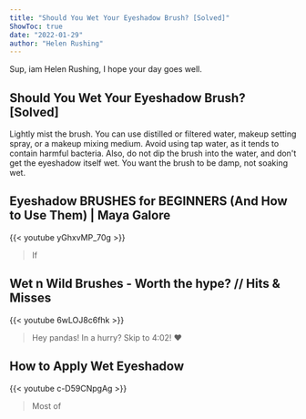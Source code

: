 ```yaml
---
title: "Should You Wet Your Eyeshadow Brush? [Solved]"
ShowToc: true 
date: "2022-01-29"
author: "Helen Rushing" 
---
```


Sup, iam Helen Rushing, I hope your day goes well.
## Should You Wet Your Eyeshadow Brush? [Solved]
 Lightly mist the brush. You can use distilled or filtered water, makeup setting spray, or a makeup mixing medium. Avoid using tap water, as it tends to contain harmful bacteria. Also, do not dip the brush into the water, and don't get the eyeshadow itself wet. You want the brush to be damp, not soaking wet.

## Eyeshadow BRUSHES for BEGINNERS (And How to Use Them) | Maya Galore
{{< youtube yGhxvMP_70g >}}
>If 

## Wet n Wild Brushes - Worth the hype? // Hits & Misses
{{< youtube 6wLOJ8c6fhk >}}
>Hey pandas! In a hurry? Skip to 4:02! ❤️

## How to Apply Wet Eyeshadow
{{< youtube c-D59CNpgAg >}}
>Most of 

